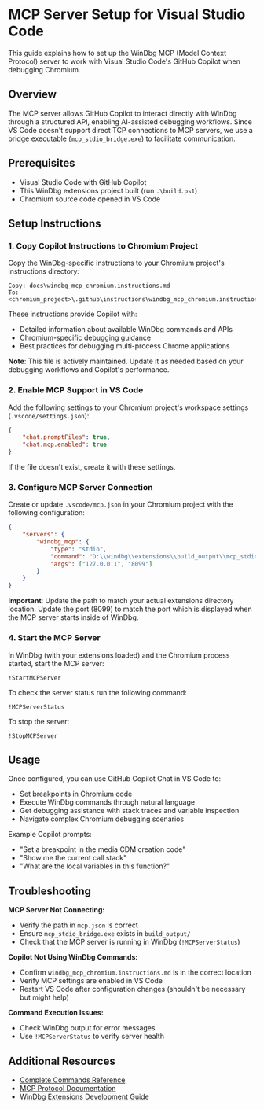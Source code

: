# MCP Server Setup for Visual Studio Code

This guide explains how to set up the WinDbg MCP (Model Context Protocol) server to work with Visual Studio Code's GitHub Copilot when debugging Chromium.

## Overview

The MCP server allows GitHub Copilot to interact directly with WinDbg through a structured API, enabling AI-assisted debugging workflows. Since VS Code doesn't support direct TCP connections to MCP servers, we use a bridge executable (`mcp_stdio_bridge.exe`) to facilitate communication.

## Prerequisites

- Visual Studio Code with GitHub Copilot
- This WinDbg extensions project built (run `.\build.ps1`)
- Chromium source code opened in VS Code

## Setup Instructions

### 1. Copy Copilot Instructions to Chromium Project

Copy the WinDbg-specific instructions to your Chromium project's instructions directory:

```
Copy: docs\windbg_mcp_chromium.instructions.md
To:   <chromium_project>\.github\instructions\windbg_mcp_chromium.instructions.md
```

These instructions provide Copilot with:
- Detailed information about available WinDbg commands and APIs
- Chromium-specific debugging guidance
- Best practices for debugging multi-process Chrome applications

**Note**: This file is actively maintained. Update it as needed based on your debugging workflows and Copilot's performance.

### 2. Enable MCP Support in VS Code

Add the following settings to your Chromium project's workspace settings (`.vscode/settings.json`):

```json
{
    "chat.promptFiles": true,
    "chat.mcp.enabled": true
}
```

If the file doesn't exist, create it with these settings.

### 3. Configure MCP Server Connection

Create or update `.vscode/mcp.json` in your Chromium project with the following configuration:

```json
{
    "servers": {
        "windbg_mcp": {
            "type": "stdio",
            "command": "D:\\windbg\\extensions\\build_output\\mcp_stdio_bridge.exe",
            "args": ["127.0.0.1", "8099"]
        }
    }
}
```

**Important**:
Update the path to match your actual extensions directory location.
Update the port (8099) to match the port which is displayed when the
MCP server starts inside of WinDbg.


### 4. Start the MCP Server

In WinDbg (with your extensions loaded) and the Chromium process started,
start the MCP server:

```
!StartMCPServer
```

To check the server status run the following command:
```
!MCPServerStatus
```

To stop the server:
```
!StopMCPServer
```

## Usage

Once configured, you can use GitHub Copilot Chat in VS Code to:

- Set breakpoints in Chromium code
- Execute WinDbg commands through natural language
- Get debugging assistance with stack traces and variable inspection
- Navigate complex Chromium debugging scenarios

Example Copilot prompts:
- "Set a breakpoint in the media CDM creation code"
- "Show me the current call stack"
- "What are the local variables in this function?"

## Troubleshooting

**MCP Server Not Connecting:**
- Verify the path in `mcp.json` is correct
- Ensure `mcp_stdio_bridge.exe` exists in `build_output/`
- Check that the MCP server is running in WinDbg (`!MCPServerStatus`)

**Copilot Not Using WinDbg Commands:**
- Confirm `windbg_mcp_chromium.instructions.md` is in the correct location
- Verify MCP settings are enabled in VS Code
- Restart VS Code after configuration changes (shouldn't be necessary but might help)

**Command Execution Issues:**
- Check WinDbg output for error messages
- Use `!MCPServerStatus` to verify server health

## Additional Resources

- [Complete Commands Reference](commands.md)
- [MCP Protocol Documentation](windbg_mcp_chromium.instructions.md)
- [WinDbg Extensions Development Guide](windbg_extensions_guide.md)
